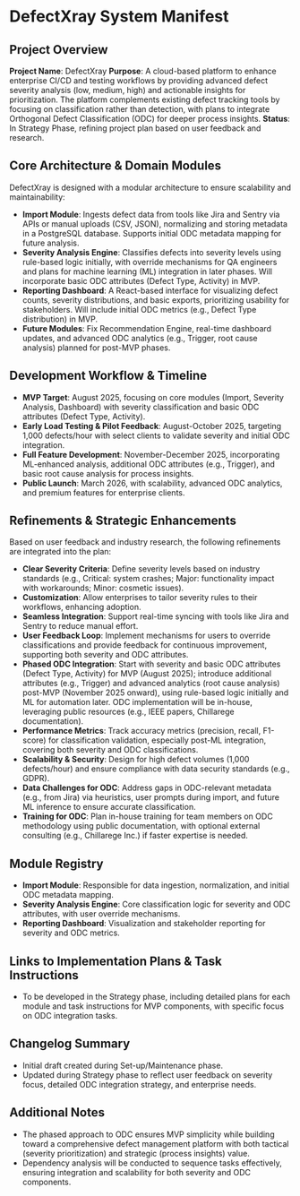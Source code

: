 # DefectXray System Manifest

## Project Overview
**Project Name**: DefectXray
**Purpose**: A cloud-based platform to enhance enterprise CI/CD and testing workflows by providing advanced defect severity analysis (low, medium, high) and actionable insights for prioritization. The platform complements existing defect tracking tools by focusing on classification rather than detection, with plans to integrate Orthogonal Defect Classification (ODC) for deeper process insights.
**Status**: In Strategy Phase, refining project plan based on user feedback and research.

## Core Architecture & Domain Modules
DefectXray is designed with a modular architecture to ensure scalability and maintainability:
- **Import Module**: Ingests defect data from tools like Jira and Sentry via APIs or manual uploads (CSV, JSON), normalizing and storing metadata in a PostgreSQL database. Supports initial ODC metadata mapping for future analysis.
- **Severity Analysis Engine**: Classifies defects into severity levels using rule-based logic initially, with override mechanisms for QA engineers and plans for machine learning (ML) integration in later phases. Will incorporate basic ODC attributes (Defect Type, Activity) in MVP.
- **Reporting Dashboard**: A React-based interface for visualizing defect counts, severity distributions, and basic exports, prioritizing usability for stakeholders. Will include initial ODC metrics (e.g., Defect Type distribution) in MVP.
- **Future Modules**: Fix Recommendation Engine, real-time dashboard updates, and advanced ODC analytics (e.g., Trigger, root cause analysis) planned for post-MVP phases.

## Development Workflow & Timeline
- **MVP Target**: August 2025, focusing on core modules (Import, Severity Analysis, Dashboard) with severity classification and basic ODC attributes (Defect Type, Activity).
- **Early Load Testing & Pilot Feedback**: August-October 2025, targeting 1,000 defects/hour with select clients to validate severity and initial ODC integration.
- **Full Feature Development**: November-December 2025, incorporating ML-enhanced analysis, additional ODC attributes (e.g., Trigger), and basic root cause analysis for process insights.
- **Public Launch**: March 2026, with scalability, advanced ODC analytics, and premium features for enterprise clients.

## Refinements & Strategic Enhancements
Based on user feedback and industry research, the following refinements are integrated into the plan:
- **Clear Severity Criteria**: Define severity levels based on industry standards (e.g., Critical: system crashes; Major: functionality impact with workarounds; Minor: cosmetic issues).
- **Customization**: Allow enterprises to tailor severity rules to their workflows, enhancing adoption.
- **Seamless Integration**: Support real-time syncing with tools like Jira and Sentry to reduce manual effort.
- **User Feedback Loop**: Implement mechanisms for users to override classifications and provide feedback for continuous improvement, supporting both severity and ODC attributes.
- **Phased ODC Integration**: Start with severity and basic ODC attributes (Defect Type, Activity) for MVP (August 2025); introduce additional attributes (e.g., Trigger) and advanced analytics (root cause analysis) post-MVP (November 2025 onward), using rule-based logic initially and ML for automation later. ODC implementation will be in-house, leveraging public resources (e.g., IEEE papers, Chillarege documentation).
- **Performance Metrics**: Track accuracy metrics (precision, recall, F1-score) for classification validation, especially post-ML integration, covering both severity and ODC classifications.
- **Scalability & Security**: Design for high defect volumes (1,000 defects/hour) and ensure compliance with data security standards (e.g., GDPR).
- **Data Challenges for ODC**: Address gaps in ODC-relevant metadata (e.g., from Jira) via heuristics, user prompts during import, and future ML inference to ensure accurate classification.
- **Training for ODC**: Plan in-house training for team members on ODC methodology using public documentation, with optional external consulting (e.g., Chillarege Inc.) if faster expertise is needed.

## Module Registry
- **Import Module**: Responsible for data ingestion, normalization, and initial ODC metadata mapping.
- **Severity Analysis Engine**: Core classification logic for severity and ODC attributes, with user override mechanisms.
- **Reporting Dashboard**: Visualization and stakeholder reporting for severity and ODC metrics.

## Links to Implementation Plans & Task Instructions
- To be developed in the Strategy phase, including detailed plans for each module and task instructions for MVP components, with specific focus on ODC integration tasks.

## Changelog Summary
- Initial draft created during Set-up/Maintenance phase.
- Updated during Strategy phase to reflect user feedback on severity focus, detailed ODC integration strategy, and enterprise needs.

## Additional Notes
- The phased approach to ODC ensures MVP simplicity while building toward a comprehensive defect management platform with both tactical (severity prioritization) and strategic (process insights) value.
- Dependency analysis will be conducted to sequence tasks effectively, ensuring integration and scalability for both severity and ODC components. 
